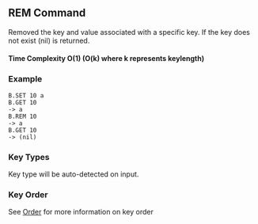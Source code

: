 ## REM Command
Removed the key and value associated with a specific key. If the key does not exist (nil) is returned.
#### Time Complexity O(1) (O(k) where k represents keylength)

### Example

```redis
B.SET 10 a
B.GET 10
-> a
B.REM 10
-> a
B.GET 10
-> (nil)

```

### Key Types
Key type will be auto-detected on input. 

### Key Order
See [Order](https://github.com/tjizep/barch/SET.md) for more information on key order